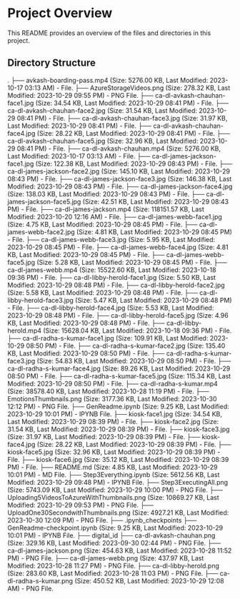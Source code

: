 # Project Overview
This README provides an overview of the files and directories in this project.

## Directory Structure

.
├── avkash-boarding-pass.mp4 (Size: 5276.00 KB, Last Modified: 2023-10-17 03:13 AM) - File.
├── AzureStorageVideos.png (Size: 278.32 KB, Last Modified: 2023-10-29 09:55 PM) - PNG File.
├── ca-dl-avkash-chauhan-face1.jpg (Size: 34.54 KB, Last Modified: 2023-10-29 08:41 PM) - File.
├── ca-dl-avkash-chauhan-face2.jpg (Size: 31.54 KB, Last Modified: 2023-10-29 08:41 PM) - File.
├── ca-dl-avkash-chauhan-face3.jpg (Size: 31.97 KB, Last Modified: 2023-10-29 08:41 PM) - File.
├── ca-dl-avkash-chauhan-face4.jpg (Size: 28.22 KB, Last Modified: 2023-10-29 08:41 PM) - File.
├── ca-dl-avkash-chauhan-face5.jpg (Size: 32.96 KB, Last Modified: 2023-10-29 08:41 PM) - File.
├── ca-dl-avkash-chauhan.mp4 (Size: 5276.00 KB, Last Modified: 2023-10-17 03:13 AM) - File.
├── ca-dl-james-jackson-face1.jpg (Size: 122.38 KB, Last Modified: 2023-10-29 08:43 PM) - File.
├── ca-dl-james-jackson-face2.jpg (Size: 145.10 KB, Last Modified: 2023-10-29 08:43 PM) - File.
├── ca-dl-james-jackson-face3.jpg (Size: 146.38 KB, Last Modified: 2023-10-29 08:43 PM) - File.
├── ca-dl-james-jackson-face4.jpg (Size: 138.03 KB, Last Modified: 2023-10-29 08:43 PM) - File.
├── ca-dl-james-jackson-face5.jpg (Size: 42.51 KB, Last Modified: 2023-10-29 08:43 PM) - File.
├── ca-dl-james-jackson.mp4 (Size: 118151.57 KB, Last Modified: 2023-10-20 12:16 AM) - File.
├── ca-dl-james-webb-face1.jpg (Size: 4.75 KB, Last Modified: 2023-10-29 08:45 PM) - File.
├── ca-dl-james-webb-face2.jpg (Size: 4.81 KB, Last Modified: 2023-10-29 08:45 PM) - File.
├── ca-dl-james-webb-face3.jpg (Size: 5.95 KB, Last Modified: 2023-10-29 08:45 PM) - File.
├── ca-dl-james-webb-face4.jpg (Size: 4.81 KB, Last Modified: 2023-10-29 08:45 PM) - File.
├── ca-dl-james-webb-face5.jpg (Size: 5.28 KB, Last Modified: 2023-10-29 08:45 PM) - File.
├── ca-dl-james-webb.mp4 (Size: 15522.60 KB, Last Modified: 2023-10-18 09:36 PM) - File.
├── ca-dl-libby-herold-face1.jpg (Size: 5.50 KB, Last Modified: 2023-10-29 08:48 PM) - File.
├── ca-dl-libby-herold-face2.jpg (Size: 5.58 KB, Last Modified: 2023-10-29 08:48 PM) - File.
├── ca-dl-libby-herold-face3.jpg (Size: 5.47 KB, Last Modified: 2023-10-29 08:48 PM) - File.
├── ca-dl-libby-herold-face4.jpg (Size: 5.53 KB, Last Modified: 2023-10-29 08:48 PM) - File.
├── ca-dl-libby-herold-face5.jpg (Size: 4.96 KB, Last Modified: 2023-10-29 08:48 PM) - File.
├── ca-dl-libby-herold.mp4 (Size: 15628.04 KB, Last Modified: 2023-10-18 09:36 PM) - File.
├── ca-dl-radha-s-kumar-face1.jpg (Size: 109.91 KB, Last Modified: 2023-10-29 08:50 PM) - File.
├── ca-dl-radha-s-kumar-face2.jpg (Size: 135.40 KB, Last Modified: 2023-10-29 08:50 PM) - File.
├── ca-dl-radha-s-kumar-face3.jpg (Size: 54.83 KB, Last Modified: 2023-10-29 08:50 PM) - File.
├── ca-dl-radha-s-kumar-face4.jpg (Size: 89.26 KB, Last Modified: 2023-10-29 08:50 PM) - File.
├── ca-dl-radha-s-kumar-face5.jpg (Size: 115.34 KB, Last Modified: 2023-10-29 08:50 PM) - File.
├── ca-dl-radha-s-kumar.mp4 (Size: 38578.40 KB, Last Modified: 2023-10-28 11:19 PM) - File.
├── EmotionsThumbnails.png (Size: 3177.36 KB, Last Modified: 2023-10-30 12:12 PM) - PNG File.
├── GenReadme.ipynb (Size: 9.25 KB, Last Modified: 2023-10-29 10:01 PM) - IPYNB File.
├── kiosk-face1.jpg (Size: 34.54 KB, Last Modified: 2023-10-29 08:39 PM) - File.
├── kiosk-face2.jpg (Size: 31.54 KB, Last Modified: 2023-10-29 08:39 PM) - File.
├── kiosk-face3.jpg (Size: 31.97 KB, Last Modified: 2023-10-29 08:39 PM) - File.
├── kiosk-face4.jpg (Size: 28.22 KB, Last Modified: 2023-10-29 08:39 PM) - File.
├── kiosk-face5.jpg (Size: 32.96 KB, Last Modified: 2023-10-29 08:39 PM) - File.
├── kiosk-face6.jpg (Size: 35.12 KB, Last Modified: 2023-10-29 08:39 PM) - File.
├── README.md (Size: 4.85 KB, Last Modified: 2023-10-29 10:01 PM) - MD File.
├── Step3Everything.ipynb (Size: 5612.56 KB, Last Modified: 2023-10-29 09:48 PM) - IPYNB File.
├── Step3ExecutingAll.png (Size: 5743.09 KB, Last Modified: 2023-10-29 10:00 PM) - PNG File.
├── Uploading5VideosToAzureWithThumbnails.png (Size: 10869.27 KB, Last Modified: 2023-10-29 09:53 PM) - PNG File.
├── UploadOne30SecondwithThumbnails.png (Size: 4927.21 KB, Last Modified: 2023-10-30 12:09 PM) - PNG File.
├── .ipynb_checkpoints
├── GenReadme-checkpoint.ipynb (Size: 9.25 KB, Last Modified: 2023-10-29 10:01 PM) - IPYNB File.
├── digital_id
├── ca-dl-avkash-chauhan.png (Size: 329.16 KB, Last Modified: 2023-09-30 02:44 PM) - PNG File.
├── ca-dl-james-jackson.png (Size: 454.63 KB, Last Modified: 2023-10-28 11:52 PM) - PNG File.
├── ca-dl-james-webb.png (Size: 437.97 KB, Last Modified: 2023-10-28 11:27 PM) - PNG File.
├── ca-dl-libby-herold.png (Size: 283.60 KB, Last Modified: 2023-10-28 11:03 PM) - PNG File.
├── ca-dl-radha-s-kumar.png (Size: 450.52 KB, Last Modified: 2023-10-29 12:08 AM) - PNG File.
